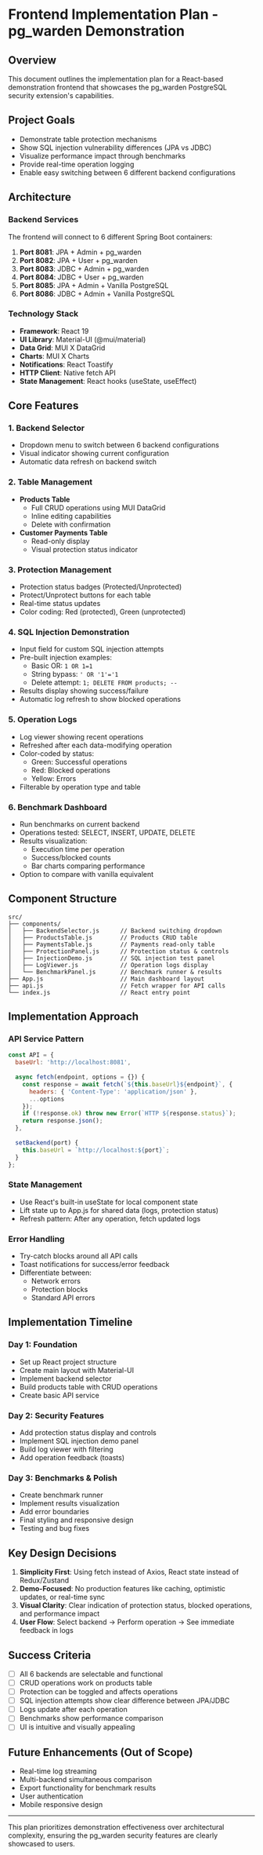 # Frontend Implementation Plan - pg_warden Demonstration

## Overview
This document outlines the implementation plan for a React-based demonstration frontend that showcases the pg_warden PostgreSQL security extension's capabilities.

## Project Goals
- Demonstrate table protection mechanisms
- Show SQL injection vulnerability differences (JPA vs JDBC)
- Visualize performance impact through benchmarks
- Provide real-time operation logging
- Enable easy switching between 6 different backend configurations

## Architecture

### Backend Services
The frontend will connect to 6 different Spring Boot containers:
1. **Port 8081**: JPA + Admin + pg_warden
2. **Port 8082**: JPA + User + pg_warden
3. **Port 8083**: JDBC + Admin + pg_warden
4. **Port 8084**: JDBC + User + pg_warden
5. **Port 8085**: JPA + Admin + Vanilla PostgreSQL
6. **Port 8086**: JDBC + Admin + Vanilla PostgreSQL

### Technology Stack
- **Framework**: React 19
- **UI Library**: Material-UI (@mui/material)
- **Data Grid**: MUI X DataGrid
- **Charts**: MUI X Charts
- **Notifications**: React Toastify
- **HTTP Client**: Native fetch API
- **State Management**: React hooks (useState, useEffect)

## Core Features

### 1. Backend Selector
- Dropdown menu to switch between 6 backend configurations
- Visual indicator showing current configuration
- Automatic data refresh on backend switch

### 2. Table Management
- **Products Table**
  - Full CRUD operations using MUI DataGrid
  - Inline editing capabilities
  - Delete with confirmation
- **Customer Payments Table**
  - Read-only display
  - Visual protection status indicator

### 3. Protection Management
- Protection status badges (Protected/Unprotected)
- Protect/Unprotect buttons for each table
- Real-time status updates
- Color coding: Red (protected), Green (unprotected)

### 4. SQL Injection Demonstration
- Input field for custom SQL injection attempts
- Pre-built injection examples:
  - Basic OR: `1 OR 1=1`
  - String bypass: `' OR '1'='1`
  - Delete attempt: `1; DELETE FROM products; --`
- Results display showing success/failure
- Automatic log refresh to show blocked operations

### 5. Operation Logs
- Log viewer showing recent operations
- Refreshed after each data-modifying operation
- Color-coded by status:
  - Green: Successful operations
  - Red: Blocked operations
  - Yellow: Errors
- Filterable by operation type and table

### 6. Benchmark Dashboard
- Run benchmarks on current backend
- Operations tested: SELECT, INSERT, UPDATE, DELETE
- Results visualization:
  - Execution time per operation
  - Success/blocked counts
  - Bar charts comparing performance
- Option to compare with vanilla equivalent

## Component Structure

```
src/
├── components/
│   ├── BackendSelector.js      // Backend switching dropdown
│   ├── ProductsTable.js        // Products CRUD table
│   ├── PaymentsTable.js        // Payments read-only table
│   ├── ProtectionPanel.js      // Protection status & controls
│   ├── InjectionDemo.js        // SQL injection test panel
│   ├── LogViewer.js            // Operation logs display
│   └── BenchmarkPanel.js       // Benchmark runner & results
├── App.js                      // Main dashboard layout
├── api.js                      // Fetch wrapper for API calls
└── index.js                    // React entry point
```

## Implementation Approach

### API Service Pattern
```javascript
const API = {
  baseUrl: 'http://localhost:8081',
  
  async fetch(endpoint, options = {}) {
    const response = await fetch(`${this.baseUrl}${endpoint}`, {
      headers: { 'Content-Type': 'application/json' },
      ...options
    });
    if (!response.ok) throw new Error(`HTTP ${response.status}`);
    return response.json();
  },
  
  setBackend(port) {
    this.baseUrl = `http://localhost:${port}`;
  }
};
```

### State Management
- Use React's built-in useState for local component state
- Lift state up to App.js for shared data (logs, protection status)
- Refresh pattern: After any operation, fetch updated logs

### Error Handling
- Try-catch blocks around all API calls
- Toast notifications for success/error feedback
- Differentiate between:
  - Network errors
  - Protection blocks
  - Standard API errors

## Implementation Timeline

### Day 1: Foundation
- Set up React project structure
- Create main layout with Material-UI
- Implement backend selector
- Build products table with CRUD operations
- Create basic API service

### Day 2: Security Features
- Add protection status display and controls
- Implement SQL injection demo panel
- Build log viewer with filtering
- Add operation feedback (toasts)

### Day 3: Benchmarks & Polish
- Create benchmark runner
- Implement results visualization
- Add error boundaries
- Final styling and responsive design
- Testing and bug fixes

## Key Design Decisions

1. **Simplicity First**: Using fetch instead of Axios, React state instead of Redux/Zustand
2. **Demo-Focused**: No production features like caching, optimistic updates, or real-time sync
3. **Visual Clarity**: Clear indication of protection status, blocked operations, and performance impact
4. **User Flow**: Select backend → Perform operation → See immediate feedback in logs

## Success Criteria

- [ ] All 6 backends are selectable and functional
- [ ] CRUD operations work on products table
- [ ] Protection can be toggled and affects operations
- [ ] SQL injection attempts show clear difference between JPA/JDBC
- [ ] Logs update after each operation
- [ ] Benchmarks show performance comparison
- [ ] UI is intuitive and visually appealing

## Future Enhancements (Out of Scope)
- Real-time log streaming
- Multi-backend simultaneous comparison
- Export functionality for benchmark results
- User authentication
- Mobile responsive design

---

This plan prioritizes demonstration effectiveness over architectural complexity, ensuring the pg_warden security features are clearly showcased to users.